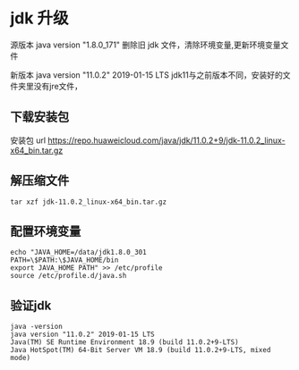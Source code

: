 # jdk 升级
源版本 java version "1.8.0_171"
删除旧 jdk 文件，清除环境变量,更新环境变量文件

新版本 java version "11.0.2" 2019-01-15 LTS
jdk11与之前版本不同，安装好的文件夹里没有jre文件，

## 下载安装包
安装包 url  https://repo.huaweicloud.com/java/jdk/11.0.2+9/jdk-11.0.2_linux-x64_bin.tar.gz

## 解压缩文件
`tar xzf jdk-11.0.2_linux-x64_bin.tar.gz`

## 配置环境变量
```
echo "JAVA_HOME=/data/jdk1.8.0_301
PATH=\$PATH:\$JAVA_HOME/bin
export JAVA_HOME PATH" >> /etc/profile
source /etc/profile.d/java.sh
```
## 验证jdk

```
java -version
java version "11.0.2" 2019-01-15 LTS
Java(TM) SE Runtime Environment 18.9 (build 11.0.2+9-LTS)
Java HotSpot(TM) 64-Bit Server VM 18.9 (build 11.0.2+9-LTS, mixed mode)
```